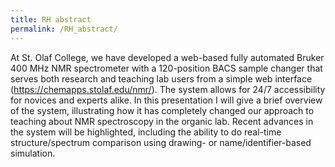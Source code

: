 ```yaml
---
title: RH abstract
permalink: /RH_abstract/
---
```


At St. Olaf College, we have developed a web-based fully automated
Bruker 400 MHz NMR spectrometer with a 120-position BACS sample changer
that serves both research and teaching lab users from a simple web
interface (https://chemapps.stolaf.edu/nmr/). The system allows for 24/7
accessibility for novices and experts alike. In this presentation I will
give a brief overview of the system, illustrating how it has completely
changed our approach to teaching about NMR spectroscopy in the organic
lab. Recent advances in the system will be highlighted, including the
ability to do real-time structure/spectrum comparison using drawing- or
name/identifier-based simulation.
